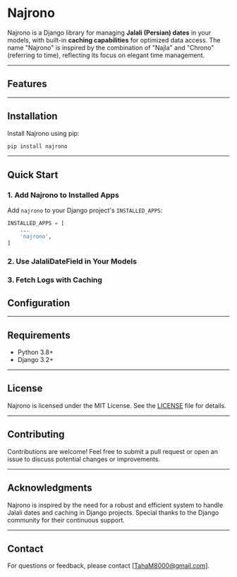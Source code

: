 # Najrono

Najrono is a Django library for managing **Jalali (Persian) dates** in your models, with built-in **caching capabilities** for optimized data access. The name "Najrono" is inspired by the combination of "Najla" and "Chrono" (referring to time), reflecting its focus on elegant time management.

---

## Features

<!-- - **Jalali DateField**: A custom field for handling Jalali dates in Django models.
- **Built-in Caching**:
  - **Today**: Logs for the current day.
  - **Current Month**: Aggregated data for the current month.
  - **Current Year**: Aggregated data for the current year.
  - **Past Years**: Static cache for previous years.
- **Efficient Querying**: Combines cached data with database queries for the most recent updates.
- **Easy Integration**: Plug-and-play setup for Django projects. -->

---

## Installation

Install Najrono using pip:

```bash
pip install najrono
```

---

## Quick Start

### 1. Add Najrono to Installed Apps

Add `najrono` to your Django project's `INSTALLED_APPS`:

```python
INSTALLED_APPS = [
    ...
    'najrono',
]
```

### 2. Use JalaliDateField in Your Models

<!-- Define your model with the `JalaliDateField` and use `CacheableModelMixin` for caching:

```python
from najrono.models import CacheableModelMixin, JalaliDateField
from django.db import models

class Log(CacheableModelMixin, models.Model):
    user = models.ForeignKey("auth.User", on_delete=models.CASCADE)
    jalali_date = JalaliDateField()

    def __str__(self):
        return f"Log for {self.user} on {self.jalali_date}"
``` -->

### 3. Fetch Logs with Caching

<!-- Use the built-in caching methods to fetch logs efficiently:

```python
from myapp.models import Log

user = User.objects.get(id=1)

# Retrieve cached logs
logs = Log.get_cached_logs(user)

print("Logs for today:", logs["today"])
print("Logs for this month:", logs["month"])
print("Logs for this year:", logs["year"])
print("Logs for past years:", logs["past_years"])
```

--- -->

## Configuration

<!-- Najrono provides default cache timeouts that you can customize in your Django settings:

```python
NAJRONO_CACHE_TIMEOUTS = {
    "today": 60 * 60 * 2,       # 2 hours
    "month": 60 * 60 * 24 * 7,  # 1 week
    "year": 60 * 60 * 24 * 30, # 1 month
    "past_years": None,        # Permanent
}
``` -->

--- 

## Requirements

- Python 3.8+
- Django 3.2+

---

## License

Najrono is licensed under the MIT License. See the [LICENSE](LICENSE) file for details.

---

## Contributing

Contributions are welcome! Feel free to submit a pull request or open an issue to discuss potential changes or improvements.

---

## Acknowledgments

Najrono is inspired by the need for a robust and efficient system to handle Jalali dates and caching in Django projects. Special thanks to the Django community for their continuous support.

---

## Contact

For questions or feedback, please contact [TahaM8000@gmail.com].

